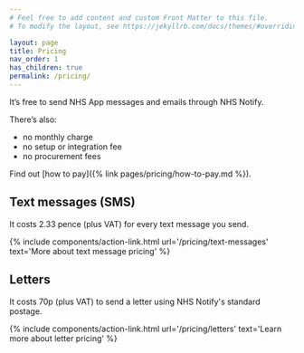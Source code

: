 ```yaml
---
# Feel free to add content and custom Front Matter to this file.
# To modify the layout, see https://jekyllrb.com/docs/themes/#overriding-theme-defaults

layout: page
title: Pricing
nav_order: 1
has_children: true
permalink: /pricing/
---
```


It’s free to send NHS App messages and emails through NHS Notify.

There’s also:

- no monthly charge
- no setup or integration fee
- no procurement fees

Find out [how to pay]({% link pages/pricing/how-to-pay.md %}).

## Text messages (SMS)

It costs 2.33 pence (plus VAT) for every text message you send.

{% include components/action-link.html
    url='/pricing/text-messages'
    text='More about text message pricing'
%}

## Letters

It costs 70p (plus VAT) to send a letter using NHS Notify's standard postage.

{% include components/action-link.html
    url='/pricing/letters'
    text='Learn more about letter pricing'
%}

